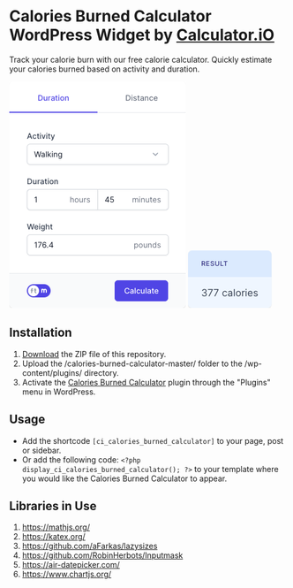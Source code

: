 # Calories Burned Calculator WordPress Widget by [Calculator.iO](https://www.calculator.io/ "Calculator.iO Homepage")

Track your calorie burn with our free calorie calculator. Quickly estimate your calories burned based on activity and duration.

![Calories Burned Calculator Input Form](/assets/images/screenshot-1.png "Calories Burned Calculator Input Form")
![Calories Burned Calculator Calculation Results](/assets/images/screenshot-2.png "Calories Burned Calculator Calculation Results")

## Installation

1. [Download](https://github.com/pub-calculator-io/age-calculator/archive/refs/heads/master.zip) the ZIP file of this repository.
2. Upload the /calories-burned-calculator-master/ folder to the /wp-content/plugins/ directory.
3. Activate the [Calories Burned Calculator](https://www.calculator.io/calories-burned-calculator/ "Calories Burned Calculator Homepage") plugin through the "Plugins" menu in WordPress.

## Usage
* Add the shortcode `[ci_calories_burned_calculator]` to your page, post or sidebar.
* Or add the following code: `<?php display_ci_calories_burned_calculator(); ?>` to your template where you would like the Calories Burned Calculator to appear.

## Libraries in Use
1. https://mathjs.org/
2. https://katex.org/
3. https://github.com/aFarkas/lazysizes
4. https://github.com/RobinHerbots/Inputmask
5. https://air-datepicker.com/
6. https://www.chartjs.org/
